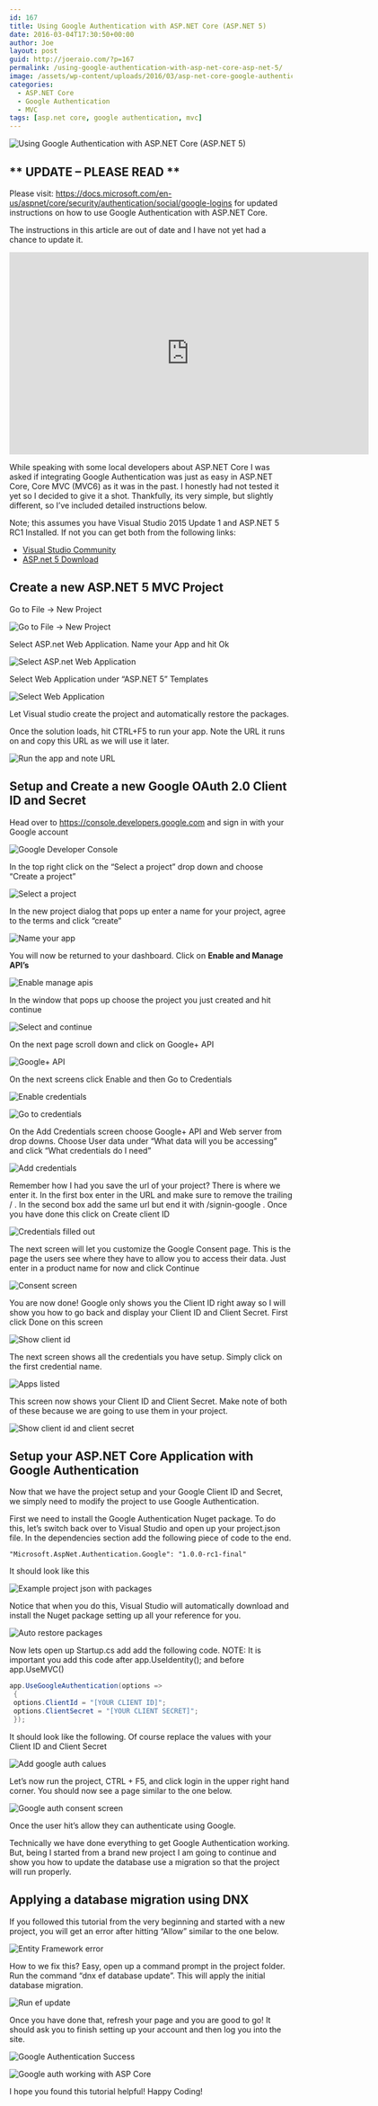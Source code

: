 ```yaml
---
id: 167
title: Using Google Authentication with ASP.NET Core (ASP.NET 5)
date: 2016-03-04T17:30:50+00:00
author: Joe
layout: post
guid: http://joeraio.com/?p=167
permalink: /using-google-authentication-with-asp-net-core-asp-net-5/
image: /assets/wp-content/uploads/2016/03/asp-net-core-google-authentication-mvc-ef.png
categories:
  - ASP.NET Core
  - Google Authentication
  - MVC
tags: [asp.net core, google authentication, mvc]
---
```

![Using Google Authentication with ASP.NET Core (ASP.NET 5)](/assets/wp-content/uploads/2016/03/asp-net-core-google-authentication-mvc-ef.png)

## **\*\* UPDATE &#8211; PLEASE READ \*\***

Please visit: <https://docs.microsoft.com/en-us/aspnet/core/security/authentication/social/google-logins> for updated instructions on how to use Google Authentication with ASP.NET Core.

The instructions in this article are out of date and I have not yet had a chance to update it.

<iframe src="https://channel9.msdn.com/Blogs/raw-tech/Google-Authentication-with-ASPNET-Core-ASPNET-5/player" width="640" height="360" allowFullScreen frameBorder="0"></iframe>

While speaking with some local developers about ASP.NET Core I was asked if integrating Google Authentication was just as easy in ASP.NET Core, Core MVC (MVC6) as it was in the past. I honestly had not tested it yet so I decided to give it a shot. Thankfully, its very simple, but slightly different, so I&#8217;ve included detailed instructions below.

Note; this assumes you have Visual Studio 2015 Update 1 and ASP.NET 5 RC1 Installed. If not you can get both from the following links:

* [Visual Studio Community](https://www.visualstudio.com/)
* [ASP.net 5 Download](https://get.asp.net/)

## Create a new ASP.NET 5 MVC Project

Go to File -> New Project

![Go to File -> New Project](/assets/wp-content/uploads/2016/03/1-vs-2015-new-project.png)

Select ASP.net Web Application. Name your App and hit Ok

![Select ASP.net Web Application](/assets/wp-content/uploads/2016/03/2-Web-Application-Name.png)

Select Web Application under &#8220;ASP.NET 5&#8221; Templates

![Select Web Application](/assets/wp-content/uploads/2016/03/3-select-asp-net-5-web-application.png)

Let Visual studio create the project and automatically restore the packages.

Once the solution loads, hit CTRL+F5 to run your app. Note the URL it runs on and copy this URL as we will use it later.

![Run the app and note URL](/assets/wp-content/uploads/2016/03/4-run-project-to-get-url.png)

## Setup and Create a new Google OAuth 2.0 Client ID and Secret

Head over to <https://console.developers.google.com> and sign in with your Google account

![Google Developer Console](/assets/wp-content/uploads/2016/03/05-google-developer-console-home.png)

In the top right click on the &#8220;Select a project&#8221; drop down and choose &#8220;Create a project&#8221;

![Select a project](/assets/wp-content/uploads/2016/03/06-google-developer-console-create-project.png)

In the new project dialog that pops up enter a name for your project, agree to the terms and click &#8220;create&#8221;

![Name your app](/assets/wp-content/uploads/2016/03/07-google-developer-console-name-app.png)

You will now be returned to your dashboard. Click on **Enable and Manage API&#8217;s**

![Enable manage apis](/assets/wp-content/uploads/2016/03/08-enable-manage-apis.png)

In the window that pops up choose the project you just created and hit continue

![Select and continue](/assets/wp-content/uploads/2016/03/09-google-select-project.png)

On the next page scroll down and click on Google+ API

![Google+ API](/assets/wp-content/uploads/2016/03/10-select-google-plus-api.png)

On the next screens click Enable and then Go to Credentials

![Enable credentials](/assets/wp-content/uploads/2016/03/11-select-enable.png)

![Go to credentials](/assets/wp-content/uploads/2016/03/12-goto-credentials.png)

On the Add Credentials screen choose Google+ API and Web server from drop downs. Choose User data under &#8220;What data will you be accessing&#8221; and click &#8220;What credentials do I need&#8221;

![Add credentials](/assets/wp-content/uploads/2016/03/13-add-credentials.png)

Remember how I had you save the url of your project? There is where we enter it. In the first box enter in the URL and make sure to remove the trailing / . In the second box add the same url but end it with /signin-google . Once you have done this click on Create client ID

![Credentials filled out](/assets/wp-content/uploads/2016/03/14-add-credentials-filled-out.png)

The next screen will let you customize the Google Consent page. This is the page the users see where they have to allow you to access their data. Just enter in a product name for now and click Continue

![Consent screen](/assets/wp-content/uploads/2016/03/15-consent-screen.png)

You are now done! Google only shows you the Client ID right away so I will show you how to go back and display your Client ID and Client Secret. First click Done on this screen

![Show client id](/assets/wp-content/uploads/2016/03/16-done-shows-clientid.png)

The next screen shows all the credentials you have setup. Simply click on the first credential name.

![Apps listed](/assets/wp-content/uploads/2016/03/17-apps-listed.png)

This screen now shows your Client ID and Client Secret. Make note of both of these because we are going to use them in your project.

![Show client id and client secret](/assets/wp-content/uploads/2016/03/18-google-dev-console-shows-clientid-clientsecret.png)

## Setup your ASP.NET Core Application with Google Authentication

Now that we have the project setup and your Google Client ID and Secret, we simply need to modify the project to use Google Authentication.

First we need to install the Google Authentication Nuget package. To do this, let&#8217;s switch back over to Visual Studio and open up your project.json file. In the dependencies section add the following piece of code to the end.

```
"Microsoft.AspNet.Authentication.Google": "1.0.0-rc1-final"
```

It should look like this

![Example project json with packages](/assets/wp-content/uploads/2016/03/19-add-google-authentication-package-project-json.png)

Notice that when you do this, Visual Studio will automatically download and install the Nuget package setting up all your reference for you.

![Auto restore packages](/assets/wp-content/uploads/2016/03/20-nuget-auto-restores-package.png)

Now lets open up Startup.cs add add the following code. NOTE: It is important you add this code after app.UseIdentity(); and before app.UseMVC()

```c#
app.UseGoogleAuthentication(options =>
 {
 options.ClientId = "[YOUR CLIENT ID]";
 options.ClientSecret = "[YOUR CLIENT SECRET]";
 });
```

It should look like the following. Of course replace the values with your Client ID and Client Secret

![Add google auth calues](/assets/wp-content/uploads/2016/03/21-edit-startup-add-google-auth.png)

Let&#8217;s now run the project, CTRL + F5, and click login in the upper right hand corner. You should now see a page similar to the one below.

![Google auth consent screen](/assets/wp-content/uploads/2016/03/23-google-auth-consent-screen.png)

Once the user hit&#8217;s allow they can authenticate using Google.

Technically we have done everything to get Google Authentication working. But, being I started from a brand new project I am going to continue and show you how to update the database use a migration so that the project will run properly.

## Applying a database migration using DNX

If you followed this tutorial from the very beginning and started with a new project, you will get an error after hitting &#8220;Allow&#8221; similar to the one below.

![Entity Framework error](/assets/wp-content/uploads/2016/03/24-ef-error.png)

How to we fix this? Easy, open up a command prompt in the project folder. Run the command &#8220;dnx ef database update&#8221;. This will apply the initial database migration.

![Run ef update](/assets/wp-content/uploads/2016/03/26-dnx-ef-update.png)

Once you have done that, refresh your page and you are good to go! It should ask you to finish setting up your account and then log you into the site.

![Google Authentication Success](/assets/wp-content/uploads/2016/03/27-authentication-success.png)

![Google auth working with ASP Core](/assets/wp-content/uploads/2016/03/28-success-google-auth-works-asp-core.png)

I hope you found this tutorial helpful! Happy Coding!